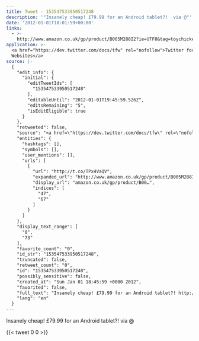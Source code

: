 ```yaml
---
title: Tweet - 153547533950517248
description: '"Insanely cheap! £79.99 for an Android tablet?!  via @"'
date: '2012-01-01T18:01:59+00:00'
links:
  - >-
    http://www.amazon.co.uk/gp/product/B005M288I2?ie=UTF8&tag=toychicken-21&linkCode=shr&camp=3194&creative=21330&creativeASIN=B005M288I2&redirect=true&ref_=s9_simh_gw_p147_d0_g147_i4
application: >-
  <a href="https://dev.twitter.com/docs/tfw" rel="nofollow">Twitter for
  Websites</a>
source: |-
  {
    "edit_info": {
      "initial": {
        "editTweetIds": [
          "153547533950517248"
        ],
        "editableUntil": "2012-01-01T19:45:59.526Z",
        "editsRemaining": "5",
        "isEditEligible": true
      }
    },
    "retweeted": false,
    "source": "<a href=\"https://dev.twitter.com/docs/tfw\" rel=\"nofollow\">Twitter for Websites</a>",
    "entities": {
      "hashtags": [],
      "symbols": [],
      "user_mentions": [],
      "urls": [
        {
          "url": "http://t.co/TPx4VaQV",
          "expanded_url": "http://www.amazon.co.uk/gp/product/B005M288I2?ie=UTF8&tag=toychicken-21&linkCode=shr&camp=3194&creative=21330&creativeASIN=B005M288I2&redirect=true&ref_=s9_simh_gw_p147_d0_g147_i4",
          "display_url": "amazon.co.uk/gp/product/B00…",
          "indices": [
            "47",
            "67"
          ]
        }
      ]
    },
    "display_text_range": [
      "0",
      "73"
    ],
    "favorite_count": "0",
    "id_str": "153547533950517248",
    "truncated": false,
    "retweet_count": "0",
    "id": "153547533950517248",
    "possibly_sensitive": false,
    "created_at": "Sun Jan 01 18:45:59 +0000 2012",
    "favorited": false,
    "full_text": "Insanely cheap! £79.99 for an Android tablet?! http://t.co/TPx4VaQV via @",
    "lang": "en"
  }
---
```

Insanely cheap! £79.99 for an Android tablet?!  via @
    
{{< tweet 0 0 >}}
    

